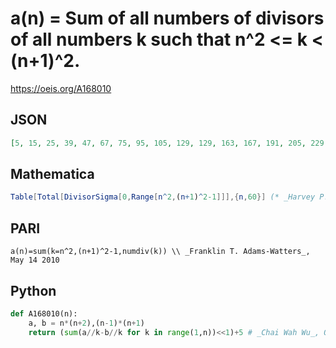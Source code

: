 # a\(n\) \= Sum of all numbers of divisors of all numbers k such that n^2 <\= k < \(n\+1\)^2\.
https://oeis.org/A168010
## JSON
```JSON
[5, 15, 25, 39, 47, 67, 75, 95, 105, 129, 129, 163, 167, 191, 205, 229, 231, 269, 267, 299, 313, 337, 341, 379, 387, 409, 427, 459, 445, 505, 497, 529, 553, 573, 571, 627, 625, 657, 661, 711, 687, 757, 743, 783, 805, 821, 831, 885, 875, 913, 929, 961, 961, 1011]
```
## Mathematica
```Mathematica
Table[Total[DivisorSigma[0,Range[n^2,(n+1)^2-1]]],{n,60}] (* _Harvey P. Dale_, Aug 17 2015 *)
```
## PARI
```PARI
a(n)=sum(k=n^2,(n+1)^2-1,numdiv(k)) \\ _Franklin T. Adams-Watters_, May 14 2010
```
## Python
```Python
def A168010(n):
    a, b = n*(n+2),(n-1)*(n+1)
    return (sum(a//k-b//k for k in range(1,n))<<1)+5 # _Chai Wah Wu_, Oct 23 2023
```
